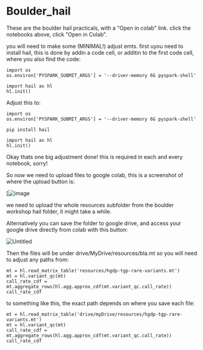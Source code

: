 # Boulder_hail
These are the boulder hail practicals, with a "Open in colab" link. click the notebooks above, click "Open in Colab".


you will need to make some (MINIMAL!) adjust emts. first uyou need to install hail, this is done by addin a code cell, or additin to the first code cell, where you also find the code:

```
import os
os.environ['PYSPARK_SUBMIT_ARGS'] = '--driver-memory 6G pyspark-shell'

import hail as hl
hl.init()
```

Adjust this to:

```
import os
os.environ['PYSPARK_SUBMIT_ARGS'] = '--driver-memory 6G pyspark-shell'

pip install hail

import hail as hl
hl.init()
```

Okay thats one big adjustment done! this is required in each and every notebook, sorry!

So now we need to upload files to google colab, this is a screenshot of where the upload button is:

[![image](https://github.com/MichelNivard/Boulder_hail/assets/11858442/fecbced1-844a-4c7d-985a-b1b00796c135)


we need to upload the whole resources subfolder from the boulder workshop hail folder, it might take a while.

Alternatively you can save the folder to google drive, and access your google drive directly from colab with this button:

![Untitled](https://github.com/MichelNivard/Boulder_hail/assets/11858442/80a2760f-23f9-4220-b111-5017236940f2)


Then the files will be under drive/MyDrive/resources/bla.mt so you will need to adjust any paths from:

```
mt = hl.read_matrix_table('resources/hgdp-tgp-rare-variants.mt')
mt = hl.variant_qc(mt)
call_rate_cdf = mt.aggregate_rows(hl.agg.approx_cdf(mt.variant_qc.call_rate))
call_rate_cdf
```

to something like this, the exact path depends on where you save each file:


```
mt = hl.read_matrix_table('drive/myDrive/resources/hgdp-tgp-rare-variants.mt')
mt = hl.variant_qc(mt)
call_rate_cdf = mt.aggregate_rows(hl.agg.approx_cdf(mt.variant_qc.call_rate))
call_rate_cdf
```

